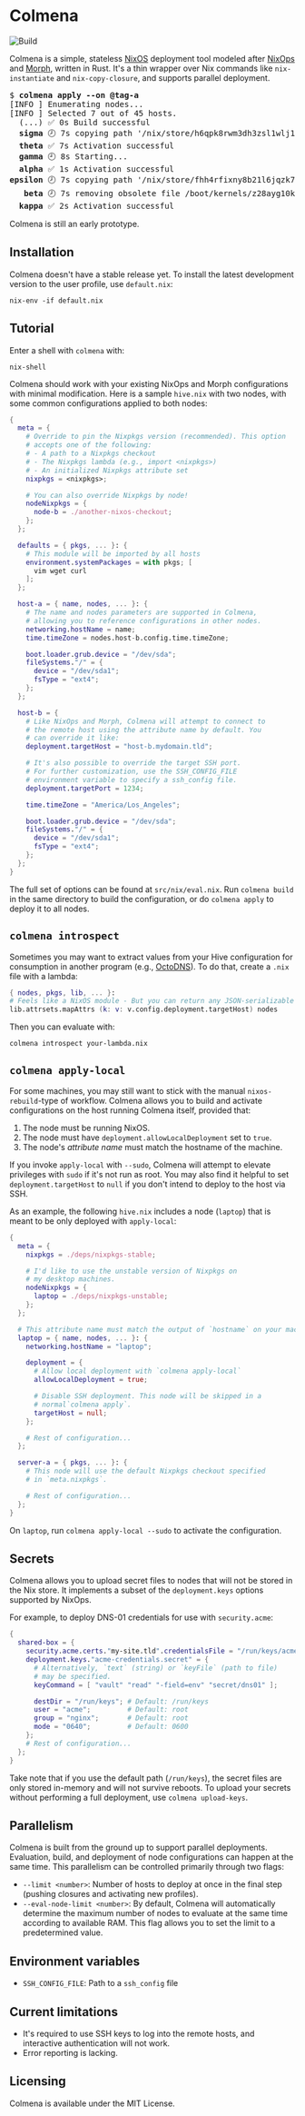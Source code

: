 # Colmena

![Build](https://github.com/zhaofengli/colmena/workflows/Build/badge.svg)

Colmena is a simple, stateless [NixOS](https://nixos.org) deployment tool modeled after [NixOps](https://github.com/NixOS/nixops) and [Morph](https://github.com/DBCDK/morph), written in Rust.
It's a thin wrapper over Nix commands like `nix-instantiate` and `nix-copy-closure`, and supports parallel deployment.

<pre>
$ <b>colmena apply --on @tag-a</b>
[INFO ] Enumerating nodes...
[INFO ] Selected 7 out of 45 hosts.
  (...) ✅ 0s Build successful
  <b>sigma</b> 🕗 7s copying path '/nix/store/h6qpk8rwm3dh3zsl1wlj1jharzf8aw9f-unit-haigha-agent.service' to 'ssh://root@sigma.redacted'...
  <b>theta</b> ✅ 7s Activation successful
  <b>gamma</b> 🕘 8s Starting...
  <b>alpha</b> ✅ 1s Activation successful
<b>epsilon</b> 🕗 7s copying path '/nix/store/fhh4rfixny8b21l6jqzk7nqwxva5k20h-nixos-system-epsilon-20.09pre-git' to 'ssh://root@epsilon.redacted'...
   <b>beta</b> 🕗 7s removing obsolete file /boot/kernels/z28ayg10kpnlrz0s2qrb9pzv82lc20s2-initrd-linux-5.4.89-initrd
  <b>kappa</b> ✅ 2s Activation successful
</pre>

Colmena is still an early prototype.

## Installation

Colmena doesn't have a stable release yet.
To install the latest development version to the user profile, use `default.nix`:

```
nix-env -if default.nix
```

## Tutorial

Enter a shell with `colmena` with:
```
nix-shell
```

Colmena should work with your existing NixOps and Morph configurations with minimal modification.
Here is a sample `hive.nix` with two nodes, with some common configurations applied to both nodes:

```nix
{
  meta = {
    # Override to pin the Nixpkgs version (recommended). This option
    # accepts one of the following:
    # - A path to a Nixpkgs checkout
    # - The Nixpkgs lambda (e.g., import <nixpkgs>)
    # - An initialized Nixpkgs attribute set
    nixpkgs = <nixpkgs>;

    # You can also override Nixpkgs by node!
    nodeNixpkgs = {
      node-b = ./another-nixos-checkout;
    };
  };

  defaults = { pkgs, ... }: {
    # This module will be imported by all hosts
    environment.systemPackages = with pkgs; [
      vim wget curl
    ];
  };

  host-a = { name, nodes, ... }: {
    # The name and nodes parameters are supported in Colmena,
    # allowing you to reference configurations in other nodes.
    networking.hostName = name;
    time.timeZone = nodes.host-b.config.time.timeZone;

    boot.loader.grub.device = "/dev/sda";
    fileSystems."/" = {
      device = "/dev/sda1";
      fsType = "ext4";
    };
  };

  host-b = {
    # Like NixOps and Morph, Colmena will attempt to connect to
    # the remote host using the attribute name by default. You
    # can override it like:
    deployment.targetHost = "host-b.mydomain.tld";

    # It's also possible to override the target SSH port.
    # For further customization, use the SSH_CONFIG_FILE
    # environment variable to specify a ssh_config file.
    deployment.targetPort = 1234;

    time.timeZone = "America/Los_Angeles";

    boot.loader.grub.device = "/dev/sda";
    fileSystems."/" = {
      device = "/dev/sda1";
      fsType = "ext4";
    };
  };
}
```

The full set of options can be found at `src/nix/eval.nix`.
Run `colmena build` in the same directory to build the configuration, or do `colmena apply` to deploy it to all nodes.

## `colmena introspect`

Sometimes you may want to extract values from your Hive configuration for consumption in another program (e.g., [OctoDNS](https://github.com/octodns/octodns)).
To do that, create a `.nix` file with a lambda:

```nix
{ nodes, pkgs, lib, ... }:
# Feels like a NixOS module - But you can return any JSON-serializable value
lib.attrsets.mapAttrs (k: v: v.config.deployment.targetHost) nodes
```

Then you can evaluate with:

```
colmena introspect your-lambda.nix
```

## `colmena apply-local`

For some machines, you may still want to stick with the manual `nixos-rebuild`-type of workflow.
Colmena allows you to build and activate configurations on the host running Colmena itself, provided that:

1. The node must be running NixOS.
1. The node must have `deployment.allowLocalDeployment` set to `true`.
1. The node's _attribute name_ must match the hostname of the machine.

If you invoke `apply-local` with `--sudo`, Colmena will attempt to elevate privileges with `sudo` if it's not run as root.
You may also find it helpful to set `deployment.targetHost` to `null` if you don't intend to deploy to the host via SSH.

As an example, the following `hive.nix` includes a node (`laptop`) that is meant to be only deployed with `apply-local`:

```nix
{
  meta = {
    nixpkgs = ./deps/nixpkgs-stable;

    # I'd like to use the unstable version of Nixpkgs on
    # my desktop machines.
    nodeNixpkgs = {
      laptop = ./deps/nixpkgs-unstable;
    };
  };

  # This attribute name must match the output of `hostname` on your machine
  laptop = { name, nodes, ... }: {
    networking.hostName = "laptop";

    deployment = {
      # Allow local deployment with `colmena apply-local`
      allowLocalDeployment = true;

      # Disable SSH deployment. This node will be skipped in a
      # normal`colmena apply`.
      targetHost = null;
    };

    # Rest of configuration...
  };

  server-a = { pkgs, ... }: {
    # This node will use the default Nixpkgs checkout specified
    # in `meta.nixpkgs`.

    # Rest of configuration...
  };
}
```

On `laptop`, run `colmena apply-local --sudo` to activate the configuration.

## Secrets

Colmena allows you to upload secret files to nodes that will not be stored in the Nix store.
It implements a subset of the `deployment.keys` options supported by NixOps.

For example, to deploy DNS-01 credentials for use with `security.acme`:

```nix
{
  shared-box = {
    security.acme.certs."my-site.tld".credentialsFile = "/run/keys/acme-credentials.secret";
    deployment.keys."acme-credentials.secret" = {
      # Alternatively, `text` (string) or `keyFile` (path to file)
      # may be specified.
      keyCommand = [ "vault" "read" "-field=env" "secret/dns01" ];

      destDir = "/run/keys"; # Default: /run/keys
      user = "acme";         # Default: root
      group = "nginx";       # Default: root
      mode = "0640";         # Default: 0600
    };
    # Rest of configuration...
  };
}
```

Take note that if you use the default path (`/run/keys`), the secret files are only stored in-memory and will not survive reboots.
To upload your secrets without performing a full deployment, use `colmena upload-keys`.

## Parallelism

Colmena is built from the ground up to support parallel deployments.
Evaluation, build, and deployment of node configurations can happen at the same time.
This parallelism can be controlled primarily through two flags:

- `--limit <number>`: Number of hosts to deploy at once in the final step (pushing closures and activating new profiles).
- `--eval-node-limit <number>`: By default, Colmena will automatically determine the maximum number of nodes to evaluate at the same time according to available RAM. This flag allows you to set the limit to a predetermined value.

## Environment variables

- `SSH_CONFIG_FILE`: Path to a `ssh_config` file

## Current limitations

- It's required to use SSH keys to log into the remote hosts, and interactive authentication will not work.
- Error reporting is lacking.

## Licensing

Colmena is available under the MIT License.
